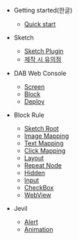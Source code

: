 - Getting started(한글)

  - [Quick start](ko/quickstart.md)

- Sketch 
  - [Sketch Plugin](configuration.md)
  - [제작 시 유의점](configuration.md)

- DAB Web Console
  - [Screen](themes.md)
  - [Block](block.md)
  - [Deploy](emoji.md)

- Block Rule

  - [Sketch Root](sketch-root.md)
  - [Image Mapping](pwa.md)
  - [Text Mapping](target.md)
  - [Click Mapping](target.md)
  - [Layout](target.md)
  - [Repeat Node](repeat-rule.md)
  - [Hidden](target.md)
  - [Input](target.md)
  - [CheckBox](target.md)
  - [WebView](target.md)

- Jevil
  - [Alert](alert.md)
  - [Animation](helpers.md)




